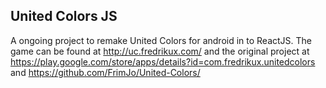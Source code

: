 ## United Colors JS

A ongoing project to remake United Colors for android in to ReactJS. The game can be found at http://uc.fredrikux.com/ and the original project at https://play.google.com/store/apps/details?id=com.fredrikux.unitedcolors and https://github.com/FrimJo/United-Colors/
